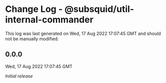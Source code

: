 # Change Log - @subsquid/util-internal-commander

This log was last generated on Wed, 17 Aug 2022 17:07:45 GMT and should not be manually modified.

## 0.0.0
Wed, 17 Aug 2022 17:07:45 GMT

_Initial release_

